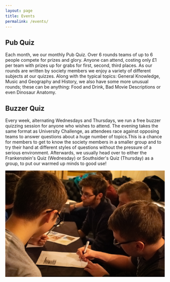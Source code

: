 ```yaml
---
layout: page
title: Events
permalink: /events/
---
```


## Pub Quiz ##

Each month, we our monthly Pub Quiz. Over 6 rounds teams of up to 6 people compete for prizes and glory.
Anyone can attend, costing only £1 per team with prizes up for grabs for first, second, third places.
As our rounds are written by society members we enjoy a variety of different subjects at our quizzes. Along with the
typical topics: General Knowledge, Music and Geography and History, we also have some more unusual rounds; these can be anything:
Food and Drink, Bad Movie Descriptions or even Dinosaur Anatomy.


## Buzzer Quiz ##

Every week, alternating Wednesdays and Thursdays, we run a free buzzer quizzing session for anyone who wishes to attend. The evening takes the same format as University Challenge, as attendees race against opposing teams to answer questions about a huge number of topics.This is a chance for members to get to know the society members in a smaller group and to try their hand at different styles of questions without the pressure of a serious environment. Afterwards, we usually head over to either the Frankenstein's Quiz (Wednesday) or Southsider's Quiz (Thursday) as a group, to put our warmed up minds to good use!


![quizzers deep in thought](/assets/blog_images/pub_quiz.jpg "A challenging round!")
